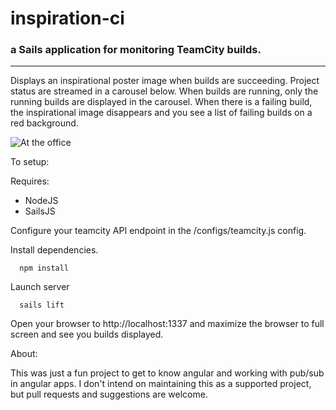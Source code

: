 # inspiration-ci
### a Sails application for monitoring TeamCity builds.

----

Displays an inspirational poster image when builds are succeeding.  Project status are streamed in a carousel below.  When builds are running, only the running builds are displayed in the carousel.  When there is a failing build, the inspirational image disappears and you see a list of failing builds on a red background.

![At the office](https://raw.githubusercontent.com/dlai0001/inspiration-ci/master/in_the_office.jpg)


To setup:

Requires:
* NodeJS
* SailsJS

Configure your teamcity API endpoint in the /configs/teamcity.js config.

Install dependencies.

      npm install


Launch server

      sails lift


Open your browser to http://localhost:1337 and maximize the browser to full screen and see you builds displayed.


About:

This was just a fun project to get to know angular and working with pub/sub in angular apps.  I don't intend on maintaining this as a supported project, but pull requests and suggestions are welcome.
